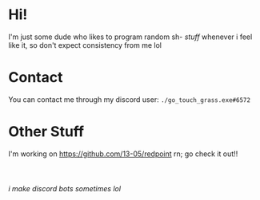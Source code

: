 # Hi!

I'm just some dude who likes to program random sh- *stuff* whenever i feel like it, so don't expect consistency from me lol

# Contact

You can contact me through my discord user: `./go_touch_grass.exe#6572`

# Other Stuff

I'm working on https://github.com/13-05/redpoint rn; go check it out!!
<br /><br /><br />
###### i make discord bots sometimes lol

